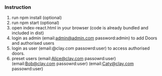 ### Instruction

1. run npm install (optional)
2. run npm start (optional)
3. open index-react.html in your browser (code is already bundled and included in dist)
4. login as admin (email:admin@admin.com password:admin) to add Doors and authorised users
5. login as user (email:<name>@clay.com passowrd:user) to access authorised doors.
6. preset users (email:Alice@clay.com passowrd:user) (email:Bob@clay.com passowrd:user) (email:Caty@clay.com passowrd:user)
